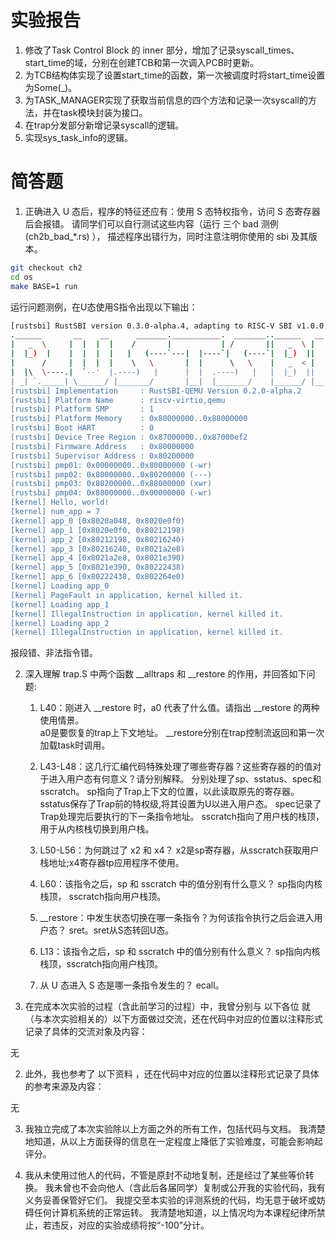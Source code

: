 # 实验报告
1. 修改了Task Control Block 的 inner 部分，增加了记录syscall_times、start_time的域，分别在创建TCB和第一次调入PCB时更新。
2. 为TCB结构体实现了设置start_time的函数，第一次被调度时将start_time设置为Some(_)。
3. 为TASK_MANAGER实现了获取当前信息的四个方法和记录一次syscall的方法，并在task模块封装为接口。
4. 在trap分发部分新增记录syscall的逻辑。
5. 实现sys_task_info的逻辑。
   
# 简答题
1. 正确进入 U 态后，程序的特征还应有：使用 S 态特权指令，访问 S 态寄存器后会报错。 请同学们可以自行测试这些内容（运行 三个 bad 测例 (ch2b_bad_*.rs) ）， 描述程序出错行为，同时注意注明你使用的 sbi 及其版本。
```bash
git checkout ch2
cd os
make BASE=1 run
```
运行问题测例，在U态使用S指令出现以下输出：
```bash
[rustsbi] RustSBI version 0.3.0-alpha.4, adapting to RISC-V SBI v1.0.0
.______       __    __      _______.___________.  _______..______   __
|   _  \     |  |  |  |    /       |           | /       ||   _  \ |  |
|  |_)  |    |  |  |  |   |   (----`---|  |----`|   (----`|  |_)  ||  |
|      /     |  |  |  |    \   \       |  |      \   \    |   _  < |  |
|  |\  \----.|  `--'  |.----)   |      |  |  .----)   |   |  |_)  ||  |
| _| `._____| \______/ |_______/       |__|  |_______/    |______/ |__|
[rustsbi] Implementation     : RustSBI-QEMU Version 0.2.0-alpha.2
[rustsbi] Platform Name      : riscv-virtio,qemu
[rustsbi] Platform SMP       : 1
[rustsbi] Platform Memory    : 0x80000000..0x88000000
[rustsbi] Boot HART          : 0
[rustsbi] Device Tree Region : 0x87000000..0x87000ef2
[rustsbi] Firmware Address   : 0x80000000
[rustsbi] Supervisor Address : 0x80200000
[rustsbi] pmp01: 0x00000000..0x80000000 (-wr)
[rustsbi] pmp02: 0x80000000..0x80200000 (---)
[rustsbi] pmp03: 0x80200000..0x88000000 (xwr)
[rustsbi] pmp04: 0x88000000..0x00000000 (-wr)
[kernel] Hello, world!
[kernel] num_app = 7
[kernel] app_0 [0x8020a048, 0x8020e0f0)
[kernel] app_1 [0x8020e0f0, 0x80212198)
[kernel] app_2 [0x80212198, 0x80216240)
[kernel] app_3 [0x80216240, 0x8021a2e8)
[kernel] app_4 [0x8021a2e8, 0x8021e390)
[kernel] app_5 [0x8021e390, 0x80222438)
[kernel] app_6 [0x80222438, 0x802264e0)
[kernel] Loading app_0
[kernel] PageFault in application, kernel killed it.
[kernel] Loading app_1
[kernel] IllegalInstruction in application, kernel killed it.
[kernel] Loading app_2
[kernel] IllegalInstruction in application, kernel killed it.
```
报段错、非法指令错。

2. 深入理解 trap.S 中两个函数 __alltraps 和 __restore 的作用，并回答如下问题:
   1. L40：刚进入 __restore 时，a0 代表了什么值。请指出 __restore 的两种使用情景。  
    a0是要恢复的trap上下文地址。
   __restore分别在trap控制流返回和第一次加载task时调用。

    2. L43-L48：这几行汇编代码特殊处理了哪些寄存器？这些寄存器的的值对于进入用户态有何意义？请分别解释。
    分别处理了sp、sstatus、spec和sscratch。
    sp指向了Trap上下文的位置，以此读取原先的寄存器。
    sstatus保存了Trap前的特权级,将其设置为U以进入用户态。
    spec记录了Trap处理完后要执行的下一条指令地址。
    sscratch指向了用户栈的栈顶，用于从内核栈切换到用户栈。

    3. L50-L56：为何跳过了 x2 和 x4？
    x2是sp寄存器，从sscratch获取用户栈地址;x4寄存器tp应用程序不使用。

    4. L60：该指令之后，sp 和 sscratch 中的值分别有什么意义？
    sp指向内核栈顶， sscratch指向用户栈顶。

    5. __restore：中发生状态切换在哪一条指令？为何该指令执行之后会进入用户态？
    sret。sret从S态转回U态。

    6. L13：该指令之后，sp 和 sscratch 中的值分别有什么意义？
    sp指向内核栈顶，sscratch指向用户栈顶。
    
    7. 从 U 态进入 S 态是哪一条指令发生的？
    ecall。


1. 在完成本次实验的过程（含此前学习的过程）中，我曾分别与 以下各位 就（与本次实验相关的）以下方面做过交流，还在代码中对应的位置以注释形式记录了具体的交流对象及内容：

无

2. 此外，我也参考了 以下资料 ，还在代码中对应的位置以注释形式记录了具体的参考来源及内容：

无      

3. 我独立完成了本次实验除以上方面之外的所有工作，包括代码与文档。 我清楚地知道，从以上方面获得的信息在一定程度上降低了实验难度，可能会影响起评分。

4. 我从未使用过他人的代码，不管是原封不动地复制，还是经过了某些等价转换。 我未曾也不会向他人（含此后各届同学）复制或公开我的实验代码，我有义务妥善保管好它们。 我提交至本实验的评测系统的代码，均无意于破坏或妨碍任何计算机系统的正常运转。 我清楚地知道，以上情况均为本课程纪律所禁止，若违反，对应的实验成绩将按“-100”分计。